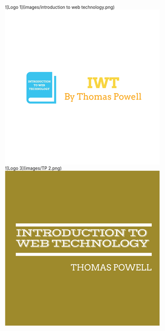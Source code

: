 ![Logo 1](images/introduction to web technology.png)
![Logo 2](images/IWT.png)
![Logo 3](images/TP 2.png)
![Logo 4](images/TP.png)